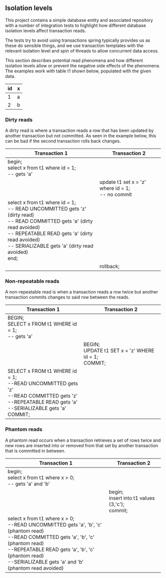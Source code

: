 ## Isolation levels

This project contains a simple database entity and associated repository with a number of integration
tests to highlight how different database isolation levels affect transaction reads.

The tests try to avoid using transactions spring typically provides us as these do sensible things, and
we use transaction templates with the relevant isolation level and spin of threads to allow concurrent
data access.

This section describes potential read phenomena and how different isolation levels allow or prevent
the negative side effects of the phenomena.\
The examples work with table t1 shown below, populated with the given data.

| id | x  |
|----|----|
| 1  | a |
| 2  | b |

### Dirty reads
A dirty read is where a transaction reads a row that has been updated by another transaction but not committed.
As seen in the example below, this can be bad if the second transaction rolls back changes.

| Transaction 1                                                                                                                                                                                                                                    | Transaction 2                                        |
|--------------------------------------------------------------------------------------------------------------------------------------------------------------------------------------------------------------------------------------------------|------------------------------------------------------|
| begin;<br/>select x from t1 where id = 1;<br/>-- gets 'a'                                                                                                                                                                                        |                                                      |
|                                                                                                                                                                                                                                                  | update t1 set x = 'z' where id = 1;<br/>-- no commit |
| select x from t1 where id = 1;<br/>-- READ UNCOMMITTED gets 'z' (dirty read)<br/>-- READ COMMITTED gets 'a' (dirty read avoided)<br/>-- REPEATABLE READ gets 'a' (dirty read avoided)<br/>-- SERIALIZABLE gets 'a' (dirty read avoided)<br/>end; |                                                      |
|                                                                                                                                                                                                                                                  | rollback;                                            |

### Non-repeatable reads
A non-repeatable read is when a transaction reads a row twice but another transaction commits changes to said row between the reads.

| Transaction 1                                                                                                                                                        | Transaction 2                                                   |
|----------------------------------------------------------------------------------------------------------------------------------------------------------------------|-----------------------------------------------------------------|
| BEGIN;<br/>SELECT x FROM t1 WHERE id = 1;<br/> -- gets 'a'                                                                                                           |                                                                 |
|                                                                                                                                                                      | BEGIN;<br/>UPDATE t1 SET x = 'z' WHERE id = 1;<br/>COMMIT;<br/> |
| SELECT x FROM t1 WHERE id = 1;<br/>--READ UNCOMMITTED gets 'z'<br/>--READ COMMITTED gets 'z'<br/> --REPEATABLE READ gets 'a'<br/>--SERIALIZABLE gets 'a'<br/>COMMIT; |                                                                 |

### Phantom reads
A phantom read occurs when a transaction retrieves a set of rows twice and new rows are inserted into 
or removed from that set by another transaction that is committed in between.

| Transaction 1                                                                                                                                                                                                                                                    | Transaction 2                                         |
|------------------------------------------------------------------------------------------------------------------------------------------------------------------------------------------------------------------------------------------------------------------|-------------------------------------------------------|
| begin;<br/>select x from t1 where x > 0;<br/>-- gets 'a' and 'b'                                                                                                                                                                                                 |                                                       |
|                                                                                                                                                                                                                                                                  | begin;<br/>insert into t1 values (3,'c');<br/>commit; |
| select x from t1 where x > 0;<br/>--READ UNCOMMITTED gets 'a', 'b', 'c' (phantom read)<br/>--READ COMMITTED gets 'a', 'b', 'c' (phantom read)<br/>--REPEATABLE READ gets 'a', 'b', 'c' (phantom read)<br/>--SERIALIZABLE gets 'a' and 'b' (phantom read avoided) |                                                       |
